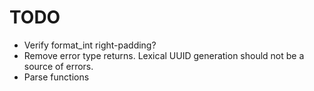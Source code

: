 # TODO

- Verify format_int right-padding?
- Remove error type returns. Lexical UUID generation should not be a source of errors.
- Parse functions